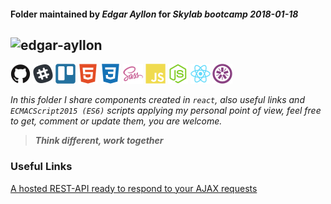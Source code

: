 #### Folder maintained by *Edgar Ayllon* for *Skylab bootcamp 2018-01-18*
![edgar-ayllon](https://www.gravatar.com/avatar/a58508650e692ce0ca2120d1f11b4758.jpg "Edgar Ayllon")
--
<img src='svg/github-original.svg' width='32px'/>
<img src='svg/slack-plain.svg' width='32px'/>
<img src='svg/trello-plain.svg' width='32px'/>
<img src='svg/html5-plain.svg' width='32px'/>
<img src='svg/css3-plain.svg' width='32px'/>
<img src='svg/sass-original.svg' width='32px'/>
<img src='svg/javascript-plain.svg' width='32px'/>
<img src='svg/nodejs-plain.svg' width='32px'/>
<img src='svg/react-original.svg' width='32px'/>
<img src='svg/jasmine-plain.svg' width='32px'/>

 *In this folder I share components created in `react`, also useful links and `ECMACScript2015 (ES6)` scripts applying my personal point of view, feel free to get, comment or update them, you are welcome.*

 >**_Think different, work together_**

### Useful Links

[A hosted REST-API ready to respond to your AJAX requests](https://reqres.in)